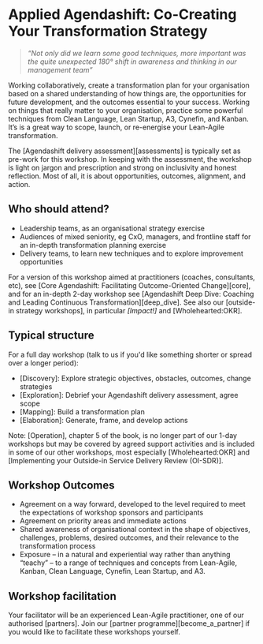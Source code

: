 # Applied Agendashift: Co-Creating Your Transformation Strategy

> *“Not only did we learn some good techniques, more important was the quite unexpected 180° shift in awareness and thinking in our management team”*

Working collaboratively, create a transformation plan for your organisation based on a shared understanding of how things are, the opportunities for future development, and the outcomes essential to your success. Working on things that really matter to your organisation, practice some powerful techniques from Clean Language, Lean Startup, A3, Cynefin, and Kanban. It’s is a great way to scope, launch, or re-energise your Lean-Agile transformation.

The [Agendashift delivery assessment][assessments] is typically set as pre-work for this workshop. In keeping with the assessment, the workshop is light on jargon and prescription and strong on inclusivity and honest reflection. Most of all, it is about opportunities, outcomes, alignment, and action.

## Who should attend?

  * Leadership teams, as an organisational strategy exercise
  * Audiences of mixed seniority, eg CxO, managers, and frontline staff for an in-depth transformation planning exercise
  * Delivery teams, to learn new techniques and to explore improvement opportunities

For a version of this workshop aimed at practitioners (coaches, consultants, etc), see [Core Agendashift: Facilitating Outcome-Oriented Change][core], and for an in-depth 2-day workshop see [Agendashift Deep Dive: Coaching and Leading Continuous Transformation][deep_dive]. See also our [outside-in strategy workshops], in particular *[Impact!]* and [Wholehearted:OKR].

## Typical structure

For a full day workshop (talk to us if you'd like something shorter or spread over a longer period):

  * [Discovery]: Explore strategic objectives, obstacles, outcomes, change strategies
  * [Exploration]: Debrief your Agendashift delivery assessment, agree scope
  * [Mapping]: Build a transformation plan
  * [Elaboration]: Generate, frame, and develop actions

Note: [Operation], chapter 5 of the book, is no longer part of our 1-day workshops but may be covered by agreed support activities and is included in some of our other workshops, most especially [Wholehearted:OKR] and [Implementing your Outside-in Service Delivery Review (OI-SDR)].

## Workshop Outcomes

  * Agreement on a way forward, developed to the level required to meet the expectations of workshop sponsors and participants
  * Agreement on priority areas and immediate actions
  * Shared awareness of organisational context in the shape of objectives, challenges, problems, desired outcomes, and their relevance to the transformation process
  * Exposure – in a natural and experiential way rather than anything “teachy” – to a range of techniques and concepts from Lean-Agile, Kanban, Clean Language, Cynefin, Lean Startup, and A3.

## Workshop facilitation

Your facilitator will be an experienced Lean-Agile practitioner, one of our authorised [partners]. Join our [partner programme][become_a_partner] if you would like to facilitate these workshops yourself.